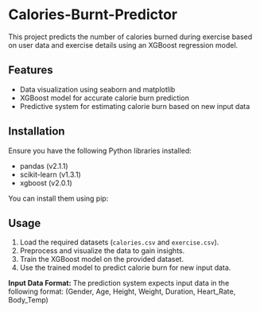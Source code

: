 # Calories-Burnt-Predictor


This project predicts the number of calories burned during exercise based on user data and exercise details using an XGBoost regression model.

## Features
* Data visualization using seaborn and matplotlib
* XGBoost model for accurate calorie burn prediction
* Predictive system for estimating calorie burn based on new input data

## Installation
Ensure you have the following Python libraries installed:
* pandas (v2.1.1)
* scikit-learn (v1.3.1)
* xgboost (v2.0.1)

You can install them using pip:

## Usage
1. Load the required datasets (`calories.csv` and `exercise.csv`).
2. Preprocess and visualize the data to gain insights.
3. Train the XGBoost model on the provided dataset.
4. Use the trained model to predict calorie burn for new input data.

**Input Data Format:**
The prediction system expects input data in the following format: (Gender, Age, Height, Weight, Duration, Heart_Rate, Body_Temp)

